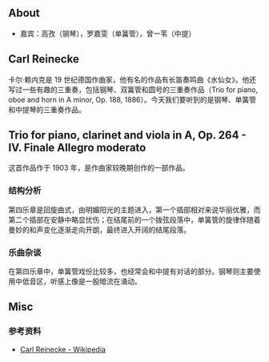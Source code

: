 ## About
- 嘉宾：高孜（钢琴），罗嘉雯（单簧管），曾一苇（中提）

<!--more-->

## Carl Reinecke
卡尔·赖内克是 19 世纪德国作曲家，他有名的作品有长笛奏鸣曲《水仙女》。他还写过一些有趣的三重奏，包括钢琴、双簧管和圆号的三重奏作品（Trio for piano, oboe and horn in A minor, Op. 188, 1886）。今天我们要听到的是钢琴、单簧管和中提琴的三重奏作品。

## Trio for piano, clarinet and viola in A, Op. 264 - IV. Finale Allegro moderato
这首作品作于 1903 年，是作曲家较晚期创作的一部作品。
### 结构分析
第四乐章是回旋曲式，由明媚阳光的主题进入，第一个插部相对来说华丽优雅，而第二个插部在安静中略显忧伤；在结尾前的一个拨弦段落中，单簧管的旋律伴随着曼妙的和声变化逐渐走向开朗，最终进入开阔的结尾段落。
### 乐曲杂谈
在第四乐章中，单簧管戏份比较多，也经常会和中提有对话的部分。钢琴则主要使用中低音区，听感上像是一股暗流在涌动。

## Misc
### 参考资料
- [Carl Reinecke - Wikipedia](https://en.wikipedia.org/wiki/Carl_Reinecke)
